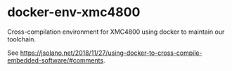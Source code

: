 # docker-env-xmc4800

Cross-compilation environment for XMC4800 using docker to maintain our toolchain.

See https://jsolano.net/2018/11/27/using-docker-to-cross-compile-embedded-software/#comments.
